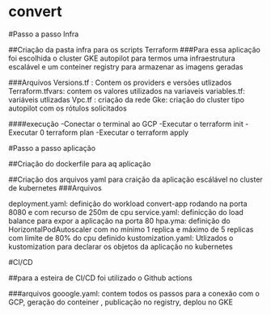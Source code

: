 # convert

#Passo a passo Infra

##Criação da pasta infra para os scripts Terraform
###Para essa aplicação foi escolhida o cluster GKE autopilot para termos uma infraestrutura escalável e um conteiner registry para armazenar as imagens geradas

###Arquivos
Versions.tf : Contem os providers e versões utlizados 
Terraform.tfvars: contem os valores utilizados na variaveis
variables.tf: variáveis utlizadas
Vpc.tf : criação da rede
Gke: criação do cluster tipo autopilot com os rótulos solicitados

####execução
    -Conectar o terminal ao GCP
    -Executar o terraform init 
    -Executar 0 terraform plan
    -Executar o terraform apply

#Passo a passo aplicação

##Criação do dockerfile para aq aplicação

##Criação dos arquivos yaml para craição da aplicação escálável no cluster de kubernetes
###Arquivos

deployment.yaml: definição do workload convert-app rodando na porta 8080 e com recurso de 250m de cpu
service.yaml: definicção do load balance para expor a aplicação na porta 80
hpa.yma: definição do HorizontalPodAutoscaler com no mínimo 1 replica e máximo de 5 replicas com limite de 80% do cpu definido
kustomization.yaml: Utlizados o kustomization para declarar os objetos da aplicação no kubernetes



#CI/CD

##para a esteira de CI/CD foi utilizado o Github actions

###arquivos
gooogle.yaml: contem todos os passos para a conexão com o GCP, geração do conteiner , publicação no registry, deplou no GKE









